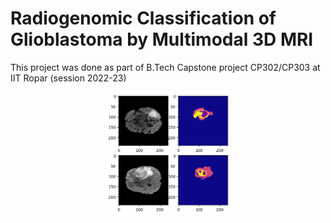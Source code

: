 # Radiogenomic Classification of Glioblastoma by Multimodal 3D MRI

This project was done as part of B.Tech Capstone project CP302/CP303 at IIT Ropar (session 2022-23)

<p align="center">
    <img width="200" src="latex_report_files/report_images/methylated.png">
</p>


